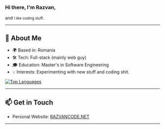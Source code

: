 ### Hi there, I'm Razvan, 
and <small>I like coding stuff</small>.

---

## 🚀 About Me
- 🌍 Based in: Romania
- 🛠️ Tech: Full-stack (mainly web guy)
- 🎓 Education: Master's in Software Engineering
- 💡 Interests: Experimenting with new stuff and coding shit.

[![Top Languages](https://github-readme-stats.vercel.app/api/top-langs/?username=razvanbackpack&layout=compact&theme=radical)](https://github.com/razvanbackpack)

---

## 📫 Get in Touch
- Personal Website: [RAZVANCODE.NET](https://razvancode.net)

---
